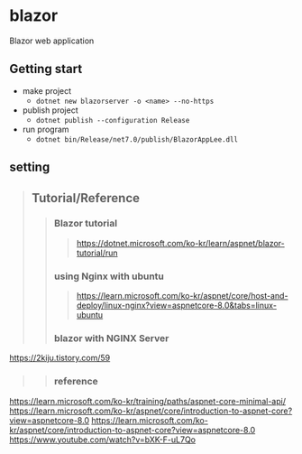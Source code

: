 # blazor
Blazor web application

## Getting start 

- make project 
    - `dotnet new blazorserver -o <name> --no-https`
- publish project 
    - `dotnet publish --configuration Release`
- run program
    - `dotnet bin/Release/net7.0/publish/BlazorAppLee.dll`
  

## setting 

>## Tutorial/Reference
>>### Blazor tutorial
>>> https://dotnet.microsoft.com/ko-kr/learn/aspnet/blazor-tutorial/run
>>### using Nginx with ubuntu 
>>>https://learn.microsoft.com/ko-kr/aspnet/core/host-and-deploy/linux-nginx?view=aspnetcore-8.0&tabs=linux-ubuntu
>>### blazor with NGINX Server
https://2kiju.tistory.com/59
>>### reference 
https://learn.microsoft.com/ko-kr/training/paths/aspnet-core-minimal-api/
https://learn.microsoft.com/ko-kr/aspnet/core/introduction-to-aspnet-core?view=aspnetcore-8.0
https://learn.microsoft.com/ko-kr/aspnet/core/introduction-to-aspnet-core?view=aspnetcore-8.0
https://www.youtube.com/watch?v=bXK-F-uL7Qo
